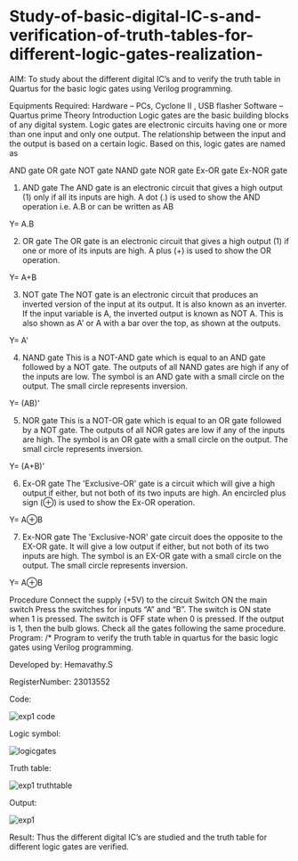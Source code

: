 # Study-of-basic-digital-IC-s-and-verification-of-truth-tables-for-different-logic-gates-realization-
 AIM:
To study about the different digital IC’s and to verify the truth table in Quartus for the basic logic gates using Verilog programming.

Equipments Required:
Hardware – PCs, Cyclone II , USB flasher
Software – Quartus prime
Theory
Introduction
Logic gates are the basic building blocks of any digital system. Logic gates are electronic circuits having one or more than one input and only one output. The relationship between the input and the output is based on a certain logic. Based on this, logic gates are named as

AND gate
OR gate
NOT gate
NAND gate
NOR gate
Ex-OR gate
Ex-NOR gate
1) AND gate
The AND gate is an electronic circuit that gives a high output (1) only if all its inputs are high. A dot (.) is used to show the AND operation i.e. A.B or can be written as AB

Y= A.B

2) OR gate
The OR gate is an electronic circuit that gives a high output (1) if one or more of its inputs are high. A plus (+) is used to show the OR operation.

Y= A+B

3) NOT gate
The NOT gate is an electronic circuit that produces an inverted version of the input at its output. It is also known as an inverter. If the input variable is A, the inverted output is known as NOT A. This is also shown as A' or A with a bar over the top, as shown at the outputs.

Y= A'

4) NAND gate
This is a NOT-AND gate which is equal to an AND gate followed by a NOT gate. The outputs of all NAND gates are high if any of the inputs are low. The symbol is an AND gate with a small circle on the output. The small circle represents inversion.

Y= (AB)’

5) NOR gate
This is a NOT-OR gate which is equal to an OR gate followed by a NOT gate. The outputs of all NOR gates are low if any of the inputs are high. The symbol is an OR gate with a small circle on the output. The small circle represents inversion.

Y= (A+B)’

6) Ex-OR gate
The 'Exclusive-OR' gate is a circuit which will give a high output if either, but not both of its two inputs are high. An encircled plus sign (⊕) is used to show the Ex-OR operation.

Y= A⊕B

7) Ex-NOR gate
The 'Exclusive-NOR' gate circuit does the opposite to the EX-OR gate. It will give a low output if either, but not both of its two inputs are high. The symbol is an EX-OR gate with a small circle on the output. The small circle represents inversion.

Y= A⊕B

Procedure
Connect the supply (+5V) to the circuit
Switch ON the main switch
Press the switches for inputs “A” and “B”. The switch is ON state when 1 is pressed. The switch is OFF state when 0 is pressed.
If the output is 1, then the bulb glows.
Check all the gates following the same procedure.
Program:
/*
Program to verify the truth table in quartus for the basic logic gates using Verilog programming.


Developed by: Hemavathy.S


RegisterNumber: 23013552

Code:


![exp1 code](https://github.com/Hemaatchu/Study-of-basic-digital-IC-s-and-verification-of-truth-tables-for-different-logic-gates-realization-/assets/147328300/a9db1102-ce52-4af3-be92-981ef0cd1086)

Logic symbol:

![logicgates](https://github.com/Hemaatchu/Study-of-basic-digital-IC-s-and-verification-of-truth-tables-for-different-logic-gates-realization-/assets/147328300/4cbe7969-eb73-4d49-a5e9-8fffd9fa12a9)

Truth table:

![exp1 truthtable](https://github.com/Hemaatchu/Study-of-basic-digital-IC-s-and-verification-of-truth-tables-for-different-logic-gates-realization-/assets/147328300/8f010122-80fd-4466-b53d-a3d00b8395e9)


Output:

![exp1](https://github.com/Hemaatchu/Study-of-basic-digital-IC-s-and-verification-of-truth-tables-for-different-logic-gates-realization-/assets/147328300/87029d1d-eeaa-494e-a84b-665930ad09ae)


Result:
Thus the different digital IC’s are studied and the truth table for different logic gates are verified.
